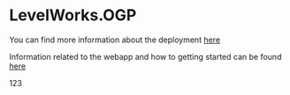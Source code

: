 # LevelWorks.OGP

You can find more information about the deployment [here](./deploy/README.md)

Information related to the webapp and how to getting started can be found [here](./webapp/README.md)

123
